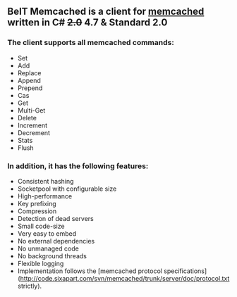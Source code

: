 ## BeIT Memcached is a client for [memcached](http://memcached.org/) written in C# ~~2.0~~ 4.7 & Standard 2.0

### The client supports all memcached commands:
  * Set
  * Add
  * Replace
  * Append
  * Prepend
  * Cas
  * Get
  * Multi-Get
  * Delete
  * Increment
  * Decrement
  * Stats
  * Flush

### In addition, it has the following features:
  * Consistent hashing
  * Socketpool with configurable size
  * High-performance
  * Key prefixing
  * Compression
  * Detection of dead servers
  * Small code-size
  * Very easy to embed
  * No external dependencies
  * No unmanaged code
  * No background threads
  * Flexible logging
  * Implementation follows the [memcached protocol specifications](http://code.sixapart.com/svn/memcached/trunk/server/doc/protocol.txt strictly).
